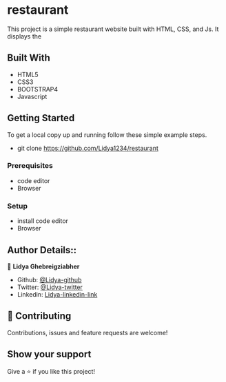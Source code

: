 # restaurant

This project is a simple restaurant website built with HTML, CSS, and Js. It displays the 
## Built With

- HTML5
- CSS3
- BOOTSTRAP4
- Javascript



## Getting Started

To get a local copy up and running follow these simple example steps.
-  git clone https://github.com/Lidya1234/restaurant
### Prerequisites

- code editor
- Browser


### Setup

- install code editor
- Browser


## Author Details::

👤 **Lidya Ghebreigziabher**

- Github: [@Lidya-github ](https://github.com/Lidya1234)
- Twitter: [@Lidya-twitter](https://twitter.com/Lidya42676629)
- Linkedin: [Lidya-linkedin-link](https://www.linkedin.com/in/lidya-ghebreigziabher-4a94391aa/)
 


## 🤝 Contributing

Contributions, issues and feature requests are welcome!



## Show your support

Give a ⭐️ if you like this project!

